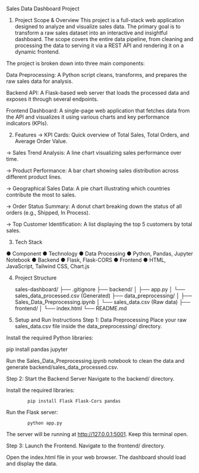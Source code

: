 Sales Data Dashboard Project
1. Project Scope & Overview
This project is a full-stack web application designed to analyze and visualize sales data. The primary goal is to transform a raw sales dataset into an interactive and insightful dashboard. The scope covers the entire data pipeline, from cleaning and processing the data to serving it via a REST API and rendering it on a dynamic frontend.

The project is broken down into three main components:

Data Preprocessing: A Python script cleans, transforms, and prepares the raw sales data for analysis.

Backend API: A Flask-based web server that loads the processed data and exposes it through several endpoints.

Frontend Dashboard: A single-page web application that fetches data from the API and visualizes it using various charts and key performance indicators (KPIs).

2. Features
-> KPI Cards: Quick overview of Total Sales, Total Orders, and Average Order Value.

-> Sales Trend Analysis: A line chart visualizing sales performance over time.

-> Product Performance: A bar chart showing sales distribution across different product lines.

-> Geographical Sales Data: A pie chart illustrating which countries contribute the most to sales.

-> Order Status Summary: A donut chart breaking down the status of all orders (e.g., Shipped, In Process).

-> Top Customer Identification: A list displaying the top 5 customers by total sales.

3. Tech Stack

  ● Component
  ● Technology
  ● Data Processing
  ● Python, Pandas, Jupyter Notebook
  ● Backend
  ● Flask, Flask-CORS
  ● Frontend
  ● HTML, JavaScript, Tailwind CSS, Chart.js

4. Project Structure

    sales-dashboard/
    ├── .gitignore
    ├── backend/
    │   ├── app.py
    │   └── sales_data_processed.csv  (Generated)
    ├── data_preprocessing/
    │   ├── Sales_Data_Preprocessing.ipynb
    │   └── sales_data.csv            (Raw data)
    ├── frontend/
    │   └── index.html
    └── README.md

5. Setup and Run Instructions
Step 1: Data Preprocessing
Place your raw sales_data.csv file inside the data_preprocessing/ directory.

Install the required Python libraries:

pip install pandas jupyter

Run the Sales_Data_Preprocessing.ipynb notebook to clean the data and generate backend/sales_data_processed.csv.

Step 2: Start the Backend Server
Navigate to the backend/ directory.

Install the required libraries:
            
            pip install Flask Flask-Cors pandas

Run the Flask server:

            python app.py

The server will be running at http://127.0.0.1:5001. Keep this terminal open.

Step 3: Launch the Frontend.
Navigate to the frontend/ directory.

Open the index.html file in your web browser. The dashboard should load and display the data.